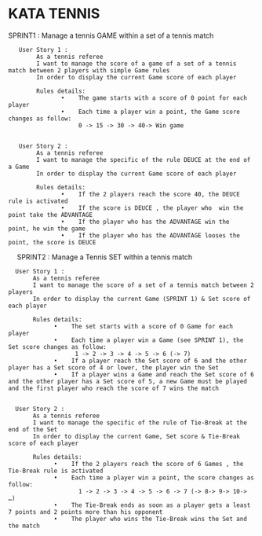 # KATA TENNIS
SPRINT1 :   Manage a tennis GAME within a set of a tennis match
   
       User Story 1 :
            As a tennis referee
            I want to manage the score of a game of a set of a tennis match between 2 players with simple Game rules
            In order to display the current Game score of each player
 
            Rules details:
                   •    The game starts with a score of 0 point for each player
                   •    Each time a player win a point, the Game score changes as follow:
                        0 -> 15 -> 30 -> 40-> Win game
 

       User Story 2 :
            As a tennis referee
            I want to manage the specific of the rule DEUCE at the end of a Game
            In order to display the current Game score of each player
 
            Rules details:
                   •    If the 2 players reach the score 40, the DEUCE rule is activated
                   •    If the score is DEUCE , the player who  win the point take the ADVANTAGE
                   •    If the player who has the ADVANTAGE win the  point, he win the game
                   •    If the player who has the ADVANTAGE looses the point, the score is DEUCE
 							
 
SPRINT2 : Manage a Tennis SET within a tennis match
       
      User Story 1 :
           As a tennis referee
           I want to manage the score of a set of a tennis match between 2 players
           In order to display the current Game (SPRINT 1) & Set score of each player
 
           Rules details:
                 •    The set starts with a score of 0 Game for each player
                 •    Each time a player win a Game (see SPRINT 1), the Set score changes as follow:
                       1 -> 2 -> 3 -> 4 -> 5 -> 6 (-> 7)
                 •    If a player reach the Set score of 6 and the other player has a Set score of 4 or lower, the player win the Set
                 •    If a player wins a Game and reach the Set score of 6 and the other player has a Set score of 5, a new Game must be played and the first player who reach the score of 7 wins the match
 
 
      User Story 2 :
           As a tennis referee
           I want to manage the specific of the rule of Tie-Break at the end of the Set
           In order to display the current Game, Set score & Tie-Break score of each player
 
           Rules details:
                 •    If the 2 players reach the score of 6 Games , the Tie-Break rule is activated
                 •    Each time a player win a point, the score changes as follow:
                        1 -> 2 -> 3 -> 4 -> 5 -> 6 -> 7 (-> 8-> 9-> 10-> …)
                 •    The Tie-Break ends as soon as a player gets a least 7 points and 2 points more than his opponent
                 •    The player who wins the Tie-Break wins the Set and the match